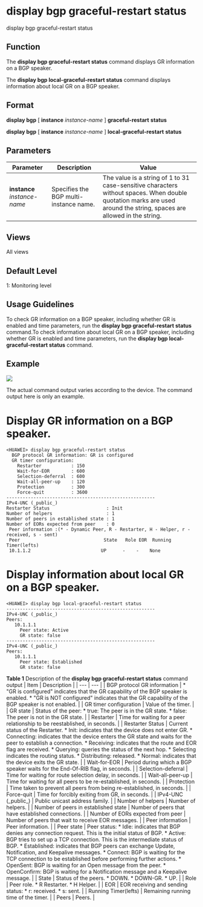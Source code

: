 display bgp graceful-restart status
===================================

display bgp graceful-restart status

Function
--------



The **display bgp graceful-restart status** command displays GR information on a BGP speaker.

The **display bgp local-graceful-restart status** command displays information about local GR on a BGP speaker.




Format
------

**display bgp** [ **instance** *instance-name* ] **graceful-restart** **status**

**display bgp** [ **instance** *instance-name* ] **local-graceful-restart** **status**


Parameters
----------

| Parameter | Description | Value |
| --- | --- | --- |
| **instance** *instance-name* | Specifies the BGP multi-instance name. | The value is a string of 1 to 31 case-sensitive characters without spaces. When double quotation marks are used around the string, spaces are allowed in the string. |



Views
-----

All views


Default Level
-------------

1: Monitoring level


Usage Guidelines
----------------

To check GR information on a BGP speaker, including whether GR is enabled and time parameters, run the **display bgp graceful-restart status** command.To check information about local GR on a BGP speaker, including whether GR is enabled and time parameters, run the **display bgp local-graceful-restart status** command.


Example
-------

![](../public_sys-resources/note_3.0-en-us.png) 

The actual command output varies according to the device. The command output here is only an example.


# Display GR information on a BGP speaker.
```
<HUAWEI> display bgp graceful-restart status
  BGP protocol GR information: GR is configured
  GR timer configuration: 
    Restarter           : 150
    Wait-for-EOR        : 600
    Selection-deferral  : 600
    Wait-all-peer-up    : 120
    Protection          : 300
    Force-quit          : 3600
-------------------------------------------------------
IPv4-UNC (_public_)
Restarter Status                     : Init
Number of helpers                    : 1
Number of peers in established state : 1
Number of EORs expected from peer    : 0
 Peer information :(* - Dynamic Peer, R - Restarter, H - Helper, r - received, s - sent)
 Peer                               State   Role EOR  Running Timer(lefts)
 10.1.1.2                          UP      -    -    None

```

# Display information about local GR on a BGP speaker.
```
<HUAWEI> display bgp local-graceful-restart status
-------------------------------------------------------
IPv4-UNC (_public_)
Peers:
   10.1.1.1
     Peer state: Active
     GR state: false
-------------------------------------------------------
IPv4-UNC (_public_)
Peers:
   10.1.1.1
     Peer state: Established
     GR state: false

```

**Table 1** Description of the **display bgp graceful-restart status** command output
| Item | Description |
| --- | --- |
| BGP protocol GR information | * "GR is configured" indicates that the GR capability of the BGP speaker is enabled. * "GR is NOT configured" indicates that the GR capability of the BGP speaker is not enabled. |
| GR timer configuration | Value of the timer. |
| GR state | Status of the peer:   * true: The peer is in the GR state. * false: The peer is not in the GR state. |
| Restarter | Time for waiting for a peer relationship to be reestablished, in seconds. |
| Restarter Status | Current status of the Restarter.   * Init: indicates that the device does not enter GR. * Connecting: indicates that the device enters the GR state and waits for the peer to establish a connection. * Receiving: indicates that the route and EOR flag are received. * Querying: queries the status of the next hop. * Selecting indicates the routing status. * Distributing: released. * Normal: indicates that the device exits the GR state. |
| Wait-for-EOR | Period during which a BGP speaker waits for the End-Of-RIB flag, in seconds. |
| Selection-deferral | Time for waiting for route selection delay, in seconds. |
| Wait-all-peer-up | Time for waiting for all peers to be re-established, in seconds. |
| Protection | Time taken to prevent all peers from being re-established, in seconds. |
| Force-quit | Time for forcibly exiting from GR, in seconds. |
| IPv4-UNC (\_public\_) | Public unicast address family. |
| Number of helpers | Number of helpers. |
| Number of peers in established state | Number of peers that have established connections. |
| Number of EORs expected from peer | Number of peers that wait to receive EOR messages. |
| Peer information | Peer information. |
| Peer state | Peer status:   * Idle: indicates that BGP denies any connection request. This is the initial status of BGP. * Active: BGP tries to set up a TCP connection. This is the intermediate status of BGP. * Established: indicates that BGP peers can exchange Update, Notification, and Keepalive messages. * Connect: BGP is waiting for the TCP connection to be established before performing further actions. * OpenSent: BGP is waiting for an Open message from the peer. * OpenConfirm: BGP is waiting for a Notification message and a Keepalive message. |
| State | Status of the peers.   * DOWN. * DOWN-GR. * UP. |
| Role | Peer role.   * R Restarter. * H Helper. |
| EOR | EOR receiving and sending status:   * r: received. * s: sent. |
| Running Timer(lefts) | Remaining running time of the timer. |
| Peers | Peers. |